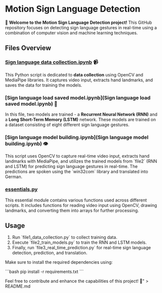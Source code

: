 # Motion Sign Language Detection

🤖 **Welcome to the Motion Sign Language Detection project!** This GitHub repository focuses on detecting sign language gestures in real-time using a combination of computer vision and machine learning techniques.

## Files Overview

### [Sign language data collection.ipynb](https://github.com/Satyajeet-code/Machine-learning/blob/main/Voice%20enabled%20motion%20sign%20lnguage%20detection/Sign%20language%20data%20collection.ipynb) 📹
This Python script is dedicated to **data collection** using OpenCV and MediaPipe libraries. It captures video input, extracts hand landmarks, and saves the data for training the models.

### [Sign language load saved model.ipynb](Sign language load saved model.ipynb) 🧠
In this file, two models are trained - a **Recurrent Neural Network (RNN)** and a **Long Short-Term Memory (LSTM)** network. These models are trained on a dataset consisting of eight different sign language gestures.

### [Sign language model building.ipynb](Sign language model building.ipynb) 👁️
This script uses OpenCV to capture real-time video input, extracts hand landmarks with MediaPipe, and utilizes the trained models from \`file2\` (RNN and LSTM) for predicting sign language gestures in real-time. The predictions are spoken using the \`win32com\` library and translated into German.

### [essentials.py](essentials.py)
This essential module contains various functions used across different scripts. It includes functions for reading video input using OpenCV, drawing landmarks, and converting them into arrays for further processing.

## Usage
1. Run \`file1_data_collection.py\` to collect training data.
2. Execute \`file2_train_models.py\` to train the RNN and LSTM models.
3. Finally, run \`file3_real_time_prediction.py\` for real-time sign language detection, prediction, and translation.

Make sure to install the required dependencies using:

\`\`\`bash
pip install -r requirements.txt
\`\`\`
 

Feel free to contribute and enhance the capabilities of this project! 🚀" > README.md
